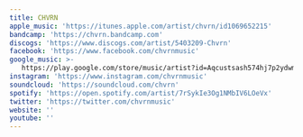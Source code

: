 ```yaml
---
title: CHVRN
apple_music: 'https://itunes.apple.com/artist/chvrn/id1069652215'
bandcamp: 'https://chvrn.bandcamp.com'
discogs: 'https://www.discogs.com/artist/5403209-Chvrn'
facebook: 'https://www.facebook.com/chvrnmusic'
google_music: >-
   https://play.google.com/store/music/artist?id=Aqcustsash574hj7p2ydwms2eai
instagram: 'https://www.instagram.com/chvrnmusic'
soundcloud: 'https://soundcloud.com/chvrn'
spotify: 'https://open.spotify.com/artist/7rSykIe3Og1NMbIV6LOeVx'
twitter: 'https://twitter.com/chvrnmusic'
website: ''
youtube: ''
---
```

